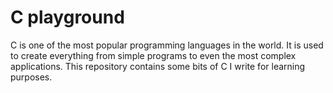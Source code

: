 # C playground
C is one of the most popular programming languages in the world. It is used to create everything
from simple programs to even the most complex applications. This repository contains some bits of C
I write for learning purposes.

